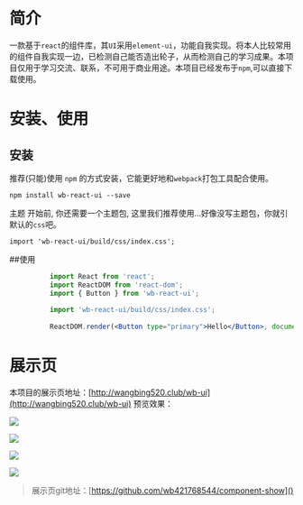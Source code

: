 # 简介
一款基于`react`的组件库，其`UI`采用`element-ui`，功能自我实现。将本人比较常用的组件自我实现一边，已检测自己能否造出轮子，从而检测自己的学习成果。本项目仅用于学习交流、联系，不可用于商业用途。本项目已经发布于`npm`,可以直接下载使用。

# 安装、使用
## 安装
推荐(只能)使用 `npm` 的方式安装，它能更好地和`webpack`打包工具配合使用。

```shell
npm install wb-react-ui --save
```
主题
开始前, 你还需要一个主题包, 这里我们推荐使用...好像没写主题包，你就引默认的`css`吧。

`import 'wb-react-ui/build/css/index.css';`

##使用

```jsx
          import React from 'react';
          import ReactDOM from 'react-dom';
          import { Button } from 'wb-react-ui';
      
          import 'wb-react-ui/build/css/index.css';
      
          ReactDOM.render(<Button type="primary">Hello</Button>, document.getElementById('app'));
```        

# 展示页
本项目的展示页地址：[http://wangbing520.club/wb-ui](http://wangbing520.club/wb-ui)
预览效果：

![](https://user-gold-cdn.xitu.io/2019/2/4/168b74adf4368737?w=2124&h=1470&f=png&s=250211)


![](https://user-gold-cdn.xitu.io/2019/2/4/168b74b47e275772?w=1700&h=1530&f=png&s=241482)


![](https://user-gold-cdn.xitu.io/2019/2/4/168b74bcc7b7594d?w=2574&h=1472&f=png&s=276203)

![](https://user-gold-cdn.xitu.io/2019/2/4/168b74c56e38825c?w=1408&h=1530&f=png&s=163579)

> 展示页git地址：[https://github.com/wb421768544/component-show]()
